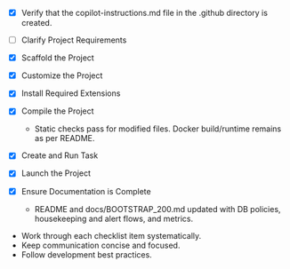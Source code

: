 - [x] Verify that the copilot-instructions.md file in the .github directory is created.

- [ ] Clarify Project Requirements

- [x] Scaffold the Project

- [x] Customize the Project

- [x] Install Required Extensions

- [x] Compile the Project
	- Static checks pass for modified files. Docker build/runtime remains as per README.

- [x] Create and Run Task

- [x] Launch the Project

- [x] Ensure Documentation is Complete
	- README and docs/BOOTSTRAP_200.md updated with DB policies, housekeeping and alert flows, and metrics.

- Work through each checklist item systematically.
- Keep communication concise and focused.
- Follow development best practices.
